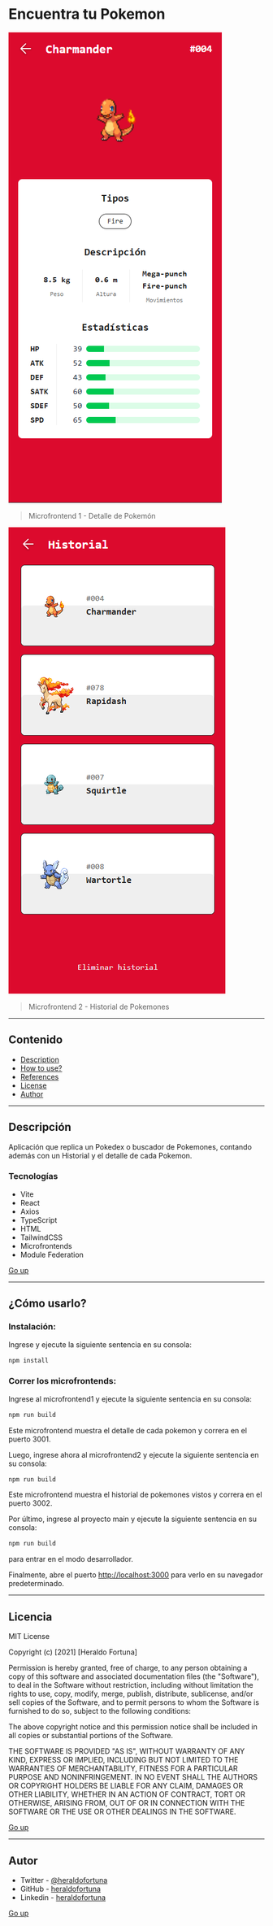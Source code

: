 # Encuentra tu Pokemon

![Detalle de Pokemon](./src/assets/screenshot1.png)

> Microfrontend 1 - Detalle de Pokemón

![Historial de Pokemones](./src/assets/screenshot2.png)

> Microfrontend 2 - Historial de Pokemones

---

## Contenido

-   [Description](#description)
-   [How to use?](#how-to-use)
-   [References](#references)
-   [License](#license)
-   [Author](#author)

---

## Descripción

Aplicación que replica un Pokedex o buscador de Pokemones, contando además con un Historial y el detalle de cada Pokemon.

### Tecnologías

-   Vite
-   React
-   Axios
-   TypeScript
-   HTML
-   TailwindCSS
-   Microfrontends
-   Module Federation

[Go up](#encuentra-tu-pokemon)

---

## ¿Cómo usarlo?

### Instalación:

Ingrese y ejecute la siguiente sentencia en su consola:

```html
npm install
```

### Correr los microfrontends:

Ingrese al microfrontend1 y ejecute la siguiente sentencia en su consola:

```html
npm run build
```

Este microfrontend muestra el detalle de cada pokemon y correra en el puerto 3001.

Luego, ingrese ahora al microfrontend2 y ejecute la siguiente sentencia en su consola:

```html
npm run build
```

Este microfrontend muestra el historial de pokemones vistos y correra en el puerto 3002.

Por último, ingrese al proyecto main y ejecute la siguiente sentencia en su consola:

```html
npm run build
```

para entrar en el modo desarrollador.

Finalmente, abre el puerto [http://localhost:3000](http://localhost:3000) para verlo en su navegador predeterminado.

---

## Licencia

MIT License

Copyright (c) [2021] [Heraldo Fortuna]

Permission is hereby granted, free of charge, to any person obtaining a copy
of this software and associated documentation files (the "Software"), to deal
in the Software without restriction, including without limitation the rights
to use, copy, modify, merge, publish, distribute, sublicense, and/or sell
copies of the Software, and to permit persons to whom the Software is
furnished to do so, subject to the following conditions:

The above copyright notice and this permission notice shall be included in all
copies or substantial portions of the Software.

THE SOFTWARE IS PROVIDED "AS IS", WITHOUT WARRANTY OF ANY KIND, EXPRESS OR
IMPLIED, INCLUDING BUT NOT LIMITED TO THE WARRANTIES OF MERCHANTABILITY,
FITNESS FOR A PARTICULAR PURPOSE AND NONINFRINGEMENT. IN NO EVENT SHALL THE
AUTHORS OR COPYRIGHT HOLDERS BE LIABLE FOR ANY CLAIM, DAMAGES OR OTHER
LIABILITY, WHETHER IN AN ACTION OF CONTRACT, TORT OR OTHERWISE, ARISING FROM,
OUT OF OR IN CONNECTION WITH THE SOFTWARE OR THE USE OR OTHER DEALINGS IN THE
SOFTWARE.

[Go up](#encuentra-tu-pokemon)

---

## Autor

-   Twitter - [@heraldofortuna](https://twitter.com/heraldofortuna)
-   GitHub - [heraldofortuna](https://github.com/heraldofortuna)
-   Linkedin - [heraldofortuna](https://www.linkedin.com/in/heraldo-fortuna/)

[Go up](#encuentra-tu-pokemon)
